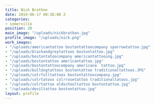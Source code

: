 ```yaml
---
title: Nick Bratkon
date: 2019-06-17 00:36:00 Z
categories:
- somerville
position: 20
main_image: "/uploads/nickbratkon.jpg"
profile_image: "/uploads/nick.png"
work_images:
- "/uploads/americantattoo bostontattoocompany sparrowtattoo.jpg"
- "/uploads/blackandgreytattoos bostontattoo.jpg"
- "/uploads/bostontatoocompany americantattooing.jpg"
- "/uploads/bostontattoo americantattoo.jpg"
- "/uploads/bostontattoocompany americana  tattoo.jpg"
- "/uploads/bulldogtattoos bostontattoo traditionaltattoos.JPG"
- "/uploads/colrfulltattoos bostontattoocompany.jpg"
- "/uploads/colrtatoos colrrosetattoo traditionaltatoos.jpg"
- "/uploads/colrtattoo oldschooltattoo bostontattoo.jpg"
- "/uploads/deviltattoo bostontattoo.jpg"
layout: profile
---
```


